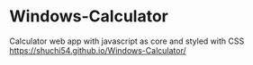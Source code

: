 # Windows-Calculator
Calculator web app with javascript as core and styled with CSS
https://shuchi54.github.io/Windows-Calculator/
